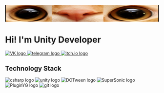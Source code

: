 <img src="https://github.com/dashhoff/dashhoff/blob/main/dashh.png"/>

# Hi! I'm Unity Developer

<div align="left">
  
  <a href="https://vk.com/hah_ti_poiman" target="_blank">
    <img src="https://img.shields.io/badge/-VK-090909?style=for-the-badge&logo=vk&logoColor=318CE7" height="30" alt="VK logo"  />
  </a>
  <a href="https://t.me/DaSHhxd" target="_blank">
    <img src="https://img.shields.io/badge/-Telegram-090909?style=for-the-badge&logo=telegram" height="30" alt="telegram logo"  />
  </a>
  <!-- <a href="https://discordapp.com/users/650016129993146368/" target="_blank">
    <img src="https://img.shields.io/badge/discord-black?style=for-the-badge&logo=discord&logoColor=5865F2&labelColor=black" height="30" alt="discord logo"  />
  </a> -->
  <!--<a href="https://www.codewars.com/users/dashhoff" target="_blank">
    <img src="https://img.shields.io/badge/codewars-black?style=for-the-badge&logo=codewars&logoColor=red&labelColor=black" height="30" alt="codewars logo"  />
  </a> --->
  <a href="https://ddashh.itch.io/" target="_blank">
    <img src="https://img.shields.io/badge/itch.io-black?style=for-the-badge&logo=itchdotio" height="30" alt="itch.io logo"  />
  </a>
  <!-- <a href="https://yandex.ru/games/developer?name=dashh" target="_blank">
    <img src="https://img.shields.io/badge/YandexGame-black?style=for-the-badge&logo=youtubegaming&logoColor=%23ffcb3f" height="30" alt="YG logo"  />
  </a> -->
  
</div>

## Technology Stack

<div align="left">
  
  <img src="https://img.shields.io/badge/sharp-black?style=for-the-badge&logo=sharp&logoColor=#FFFFFF" height="30" alt="csharp logo"/>
  
  <img src="https://img.shields.io/badge/unity-black?style=for-the-badge&logo=unity" height="30" alt="unity logo"  />
  <img src="https://img.shields.io/badge/DOTween-black?style=for-the-badge&logo=unity" height="30" alt="DOTween logo"  />
  <img src="https://img.shields.io/badge/SuperSonic-black?style=for-the-badge&logo=unity" height="30" alt="SuperSonic logo"  />
  <img src="https://img.shields.io/badge/PluginYG-black?style=for-the-badge&logo=unity" height="30" alt="PluginYG logo"  />
  
 <!-- <img src="https://img.shields.io/badge/visualstudio-black?style=for-the-badge&logo=visualstudio" height="30" alt="visualstudio logo"  /> -->
  <img src="https://img.shields.io/badge/git-black?style=for-the-badge&logo=git" height="30" alt="git logo"  />
 <!-- <img src="https://img.shields.io/badge/github-black?style=for-the-badge&logo=github" height="30" alt="github logo"  /> -->
  
</div>

<!--

## Games

<div align="left">
  
<a href="https://yandex.ru/games/app/274026?lang=ru" target="_blank">
  <img src="https://img.shields.io/badge/Fabric Simulation-black?style=for-the-badge&logo=youtubegaming&logoColor=%23ffcb3f" height="30" alt="Fabric Simulation YG"  />
</a>
<a href="https://yandex.ru/games/app/271368?lang=ru" target="_blank">
  <img src="https://img.shields.io/badge/RocketPush-black?style=for-the-badge&logo=youtubegaming&logoColor=%23ffcb3f" height="30" alt="RocketPush YG"  />
</a>

</div> -->
